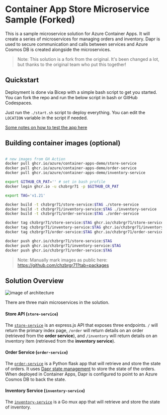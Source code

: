 # Container App Store Microservice Sample (Forked)

This is a sample microservice solution for Azure Container Apps.  It will create a series of microservices for managing orders and inventory. Dapr is used to secure communication and calls between services and Azure Cosmos DB is created alongside the microservices.

> Note: This solution is a fork from the original. It's been changed a lot, but thanks to the original team who put this together!


## Quickstart

Deployment is done via Bicep with a simple bash script to get you started. You can fork the repo and run the below script in bash or GitHub Codespaces. 

Just run the `./start.sh` script to deploy everything. You can edit the `LOCATION` variable in the script if needed.

[Some notes on how to test the app here](./notes.md)

## Building container images (optional)

```bash

# new images from GH Action
docker pull ghcr.io/azure/container-apps-demo/store-service
docker pull ghcr.io/azure/container-apps-demo/order-service
docker pull ghcr.io/azure/container-apps-demo/inventory-service

export GITHUB_CR_PAT='' # set in bash profile
docker login ghcr.io -u chzbrgr71 -p $GITHUB_CR_PAT

export TAG='v1.21'

docker build -t chzbrgr71/store-service:$TAG ./store-service
docker build -t chzbrgr71/inventory-service:$TAG ./inventory-service
docker build -t chzbrgr71/order-service:$TAG ./order-service

docker tag chzbrgr71/store-service:$TAG ghcr.io/chzbrgr71/store-service:$TAG
docker tag chzbrgr71/inventory-service:$TAG ghcr.io/chzbrgr71/inventory-service:$TAG
docker tag chzbrgr71/order-service:$TAG ghcr.io/chzbrgr71/order-service:$TAG

docker push ghcr.io/chzbrgr71/store-service:$TAG
docker push ghcr.io/chzbrgr71/inventory-service:$TAG
docker push ghcr.io/chzbrgr71/order-service:$TAG

```

> Note: Manually mark images as public here: https://github.com/chzbrgr71?tab=packages


## Solution Overview

![image of architecture](./assets/arch.png)

There are three main microservices in the solution.  

#### Store API (`store-service`)
The [`store-service`](./store-service) is an express.js API that exposes three endpoints.  `/` will return the primary index page, `/order` will return details on an order (retrieved from the **order service**), and `/inventory` will return details on an inventory item (retrieved from the **inventory service**).

#### Order Service (`order-service`)
The [`order-service`](./order-service) is a Python flask app that will retrieve and store the state of orders.  It uses [Dapr state management](https://docs.dapr.io/developing-applications/building-blocks/state-management/state-management-overview/) to store the state of the orders.  When deployed in Container Apps, Dapr is configured to point to an Azure Cosmos DB to back the state. 

#### Inventory Service (`inventory-service`)
The [`inventory-service`](./inventory-service) is a Go mux app that will retrieve and store the state of inventory.
